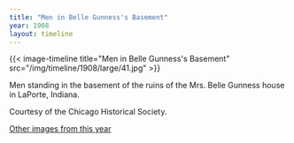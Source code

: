 ```yaml
---
title: "Men in Belle Gunness's Basement"
year: 1908
layout: timeline
---
```


{{< image-timeline title="Men in Belle Gunness's Basement" src="/img/timeline/1908/large/41.jpg" >}}


Men standing in the basement of the ruins of the Mrs. Belle Gunness house in LaPorte, Indiana. 

Courtesy of the Chicago Historical Society.

[Other images from this year](/historical/timeline/1908)